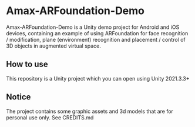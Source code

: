 # Amax-ARFoundation-Demo
Amax-ARFoundation-Demo is a Unity demo project for Android and iOS devices, containing an example of using ARFoundation for face recognition / modification, plane (environment) recognition and placement / control of 3D objects in augmented virtual space.

## How to use
This repository is a Unity project which you can open using Unity 2021.3.3+ 

## Notice
The project contains some graphic assets and 3d models that are for personal use only. See CREDITS.md
